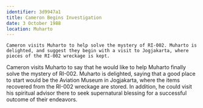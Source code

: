 ```yaml
---
identifier: 3d9947a1
title: Cameron Begins Investigation
date: 3 October 1988 
location: Muharto
---
```


``` {.synopsis}
Cameron visits Muharto to help solve the mystery of RI-002. Muharto is delighted, and suggest they begin with a visit to Jogjakarta, where pieces of the RI-002 wreckage is kept. 
```

Cameron visits Muharto to say that he would like to help Muharto finally
solve the mystery of RI-002. Muharto is delighted, saying that a good
place to start would be the Aviation Museum in Jogjakarta, where the
items recovered from the RI-002 wreckage are stored. In addition, he
could visit his spiritual advisor there to seek supernatural blessing
for a successful outcome of their endeavors.
